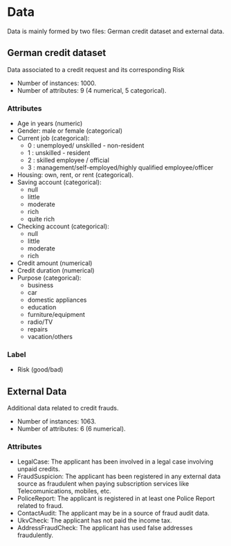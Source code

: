 # Data
Data is mainly formed by two files: German credit dataset and external data.
## German credit dataset
Data associated to a credit request and its corresponding Risk
* Number of instances: 1000.
* Number of attributes: 9 (4 numerical, 5 categorical).
### Attributes
* Age in years (numeric)
* Gender: male or female (categorical)
* Current job (categorical):
    * 0 : unemployed/ unskilled  - non-resident
    * 1 : unskilled - resident
    * 2 : skilled employee / official
    * 3 : management/self-employed/highly qualified employee/officer
* Housing: own, rent, or rent (categorical).
* Saving account (categorical):
    * null
    * little
    * moderate
    * rich
    * quite rich
* Checking account (categorical):
    * null
    * little
    * moderate
    * rich
* Credit amount (numerical)
* Credit duration (numerical)
* Purpose (categorical):
    * business
    * car
    * domestic appliances
    * education
    * furniture/equipment
    * radio/TV
    * repairs
    * vacation/others
### Label
* Risk (good/bad)
## External Data
Additional data related to credit frauds.
* Number of instances: 1063.
* Number of attributes: 6 (6 numerical).
### Attributes
* LegalCase: The applicant has been involved in a legal case involving unpaid credits.
* FraudSuspicion: The applicant has been registered in any external data source as fraudulent when paying subscription services like Telecomunications, mobiles, etc.
* PoliceReport: The applicant is registered in at least one Police Report related to fraud.
* ContactAudit: The applicant may be in a source of fraud audit data.
* UkvCheck: The applicant has not paid the income tax.
* AddressFraudCheck: The applicant has used false addresses fraudulently.